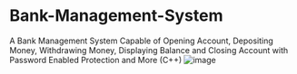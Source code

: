 # Bank-Management-System
A Bank Management System Capable of Opening Account, Depositing Money, Withdrawing Money, Displaying Balance and Closing Account with Password Enabled Protection and More (C++)
![image](https://user-images.githubusercontent.com/93612147/149487139-bd18ed3b-8d96-4bf8-b903-0cbc3bdbe9ec.png)
